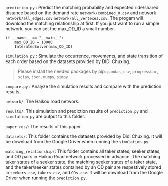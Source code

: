 `prediction.py` : Predict the matching probability and expected ride/shared distance based on the demand rate `network/combined_0.csv` and network `network/all_edges.csv` `network/all_vertexes.csv`. The progam will download the matching relationship at first. If you just want to run a simple network, you can set the  max_OD_ID a small number.

```
if __name__ == "__main__":
    max_OD_ID = 10000
    InteratedSolver(max_OD_ID)
```

`simulation.py` : Simulate the occurrence, movements, and state transition of each order based on the datasets provided by DIDI Chuxing. 

> Please install the needed packages by pip: `pandas`, `csv`, `progressbar`, `scipy`, `json`, `numpy`, `simpy`

`compare.py` : Analyze the simulation results and compare with the prediction results.

`network/`: The Haikou road network.

`results/`: This simulation and prediction results of `prediction.py` and `simulation.py` are output to this folder.  

`paper_res/`: The results of this paper. 

`datasets/`: This folder contains the datasets provided by Didi Chuxing. It will be download from the Google Driver when running the  `simulation.py`. 

`matching_relationship/`: This folder contains all taker states, seeker states, and OD pairs in Haikou Road network processed in advance. The matching taker states of a seeker state, the matching seeker states of a taker state, and the taker/seeker states contained by an OD pair are respestively stored in `seekers.csv`, `takers.csv`, and `ODs.csv`. It will be download from the Google Driver when running the  `prediction.py`. 

